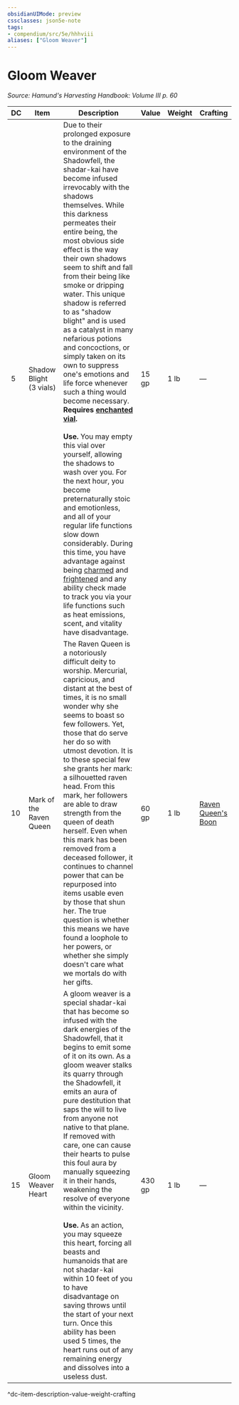 ```yaml
---
obsidianUIMode: preview
cssclasses: json5e-note
tags:
- compendium/src/5e/hhhviii
aliases: ["Gloom Weaver"]
---
```

# Gloom Weaver
*Source: Hamund's Harvesting Handbook: Volume III p. 60* 

| DC | Item | Description | Value | Weight | Crafting |
|----|------|-------------|-------|--------|----------|
| 5 | Shadow Blight (3 vials) | Due to their prolonged exposure to the draining environment of the Shadowfell, the shadar-kai have become infused irrevocably with the shadows themselves. While this darkness permeates their entire being, the most obvious side effect is the way their own shadows seem to shift and fall from their being like smoke or dripping water. This unique shadow is referred to as "shadow blight" and is used as a catalyst in many nefarious potions and concoctions, or simply taken on its own to suppress one's emotions and life force whenever such a thing would become necessary. **Requires [enchanted vial](compendium/items/enchanted-vial-hhhvi.md).**<br /><br />**Use.** You may empty this vial over yourself, allowing the shadows to wash over you. For the next hour, you become preternaturally stoic and emotionless, and all of your regular life functions slow down considerably. During this time, you have advantage against being [charmed](/compendium/rules/conditions.md#Charmed) and [frightened](/compendium/rules/conditions.md#Frightened) and any ability check made to track you via your life functions such as heat emissions, scent, and vitality have disadvantage. | 15 gp | 1 lb | — |
| 10 | Mark of the Raven Queen | The Raven Queen is a notoriously difficult deity to worship. Mercurial, capricious, and distant at the best of times, it is no small wonder why she seems to boast so few followers. Yet, those that do serve her do so with utmost devotion. It is to these special few she grants her mark: a silhouetted raven head. From this mark, her followers are able to draw strength from the queen of death herself. Even when this mark has been removed from a deceased follower, it continues to channel power that can be repurposed into items usable even by those that shun her. The true question is whether this means we have found a loophole to her powers, or whether she simply doesn't care what we mortals do with her gifts. | 60 gp | 1 lb | [Raven Queen's Boon](compendium/items/raven-queens-boon-hhhviii.md) |
| 15 | Gloom Weaver Heart | A gloom weaver is a special shadar-kai that has become so infused with the dark energies of the Shadowfell, that it begins to emit some of it on its own. As a gloom weaver stalks its quarry through the Shadowfell, it emits an aura of pure destitution that saps the will to live from anyone not native to that plane. If removed with care, one can cause their hearts to pulse this foul aura by manually squeezing it in their hands, weakening the resolve of everyone within the vicinity.<br /><br />**Use.** As an action, you may squeeze this heart, forcing all beasts and humanoids that are not shadar-kai within 10 feet of you to have disadvantage on saving throws until the start of your next turn. Once this ability has been used 5 times, the heart runs out of any remaining energy and dissolves into a useless dust. | 430 gp | 1 lb | — |
^dc-item-description-value-weight-crafting